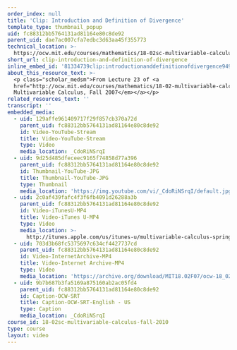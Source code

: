 ```yaml
---
order_index: null
title: 'Clip: Introduction and Definition of Divergence'
template_type: thumbnail_popup
uid: fc88312bb5764131ad81164e80c8de92
parent_uid: dae7ac007cfa7edbc3d63aa45f355773
technical_location: >-
  https://ocw.mit.edu/courses/mathematics/18-02sc-multivariable-calculus-fall-2010/3.-double-integrals-and-line-integrals-in-the-plane/part-c-greens-theorem/session-70-normal-form-of-greens-theorem/clip-introduction-and-definition-of-divergence
short_url: clip-introduction-and-definition-of-divergence
inline_embed_id: '81334739clip:introductionanddefinitionofdivergence94908240'
about_this_resource_text: >-
  <p class="scholar_medsm">From Lecture 23 of <a
  href="http://ocw.mit.edu/courses/mathematics/18-02-multivariable-calculus-fall-2007/video-lectures/"><em>18.02
  Multivariable Calculus, Fall 2007</em></a></p>
related_resources_text: ''
transcript: ''
embedded_media:
  - uid: 129affe961409717f29f857cb370a72d
    parent_uid: fc88312bb5764131ad81164e80c8de92
    id: Video-YouTube-Stream
    title: Video-YouTube-Stream
    type: Video
    media_location: _CdoRiNSrqI
  - uid: 9d25d485dfeceec9165f74858d77a396
    parent_uid: fc88312bb5764131ad81164e80c8de92
    id: Thumbnail-YouTube-JPG
    title: Thumbnail-YouTube-JPG
    type: Thumbnail
    media_location: 'https://img.youtube.com/vi/_CdoRiNSrqI/default.jpg'
  - uid: 2c0af439fafc4f3f6fb4091d26288a3b
    parent_uid: fc88312bb5764131ad81164e80c8de92
    id: Video-iTunesU-MP4
    title: Video-iTunes U-MP4
    type: Video
    media_location: >-
      http://itunes.apple.com/us/itunes-u/multivariable-calculus-spring/id354869122
  - uid: 703d3b68fc5375697c634cf4427737cd
    parent_uid: fc88312bb5764131ad81164e80c8de92
    id: Video-InternetArchive-MP4
    title: Video-Internet Archive-MP4
    type: Video
    media_location: 'https://archive.org/download/MIT18.02F07/ocw-18_02-f07-lec23_300k.mp4'
  - uid: 9b7b687b3fa5169a875160ab2ac05fd4
    parent_uid: fc88312bb5764131ad81164e80c8de92
    id: Caption-OCW-SRT
    title: Caption-OCW-SRT-English - US
    type: Caption
    media_location: _CdoRiNSrqI
course_id: 18-02sc-multivariable-calculus-fall-2010
type: course
layout: video
---
```

